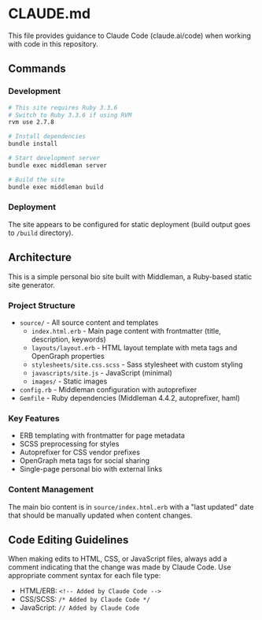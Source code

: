 # CLAUDE.md

This file provides guidance to Claude Code (claude.ai/code) when working with code in this repository.

## Commands

### Development
```bash
# This site requires Ruby 3.3.6
# Switch to Ruby 3.3.6 if using RVM
rvm use 2.7.8

# Install dependencies
bundle install

# Start development server
bundle exec middleman server

# Build the site
bundle exec middleman build
```

### Deployment
The site appears to be configured for static deployment (build output goes to `/build` directory).

## Architecture

This is a simple personal bio site built with Middleman, a Ruby-based static site generator.

### Project Structure
- `source/` - All source content and templates
  - `index.html.erb` - Main page content with frontmatter (title, description, keywords)
  - `layouts/layout.erb` - HTML layout template with meta tags and OpenGraph properties
  - `stylesheets/site.css.scss` - Sass stylesheet with custom styling
  - `javascripts/site.js` - JavaScript (minimal)
  - `images/` - Static images
- `config.rb` - Middleman configuration with autoprefixer
- `Gemfile` - Ruby dependencies (Middleman 4.4.2, autoprefixer, haml)

### Key Features
- ERB templating with frontmatter for page metadata
- SCSS preprocessing for styles
- Autoprefixer for CSS vendor prefixes
- OpenGraph meta tags for social sharing
- Single-page personal bio with external links

### Content Management
The main bio content is in `source/index.html.erb` with a "last updated" date that should be manually updated when content changes.

## Code Editing Guidelines

When making edits to HTML, CSS, or JavaScript files, always add a comment indicating that the change was made by Claude Code. Use appropriate comment syntax for each file type:

- HTML/ERB: `<!-- Added by Claude Code -->`
- CSS/SCSS: `/* Added by Claude Code */`
- JavaScript: `// Added by Claude Code`
